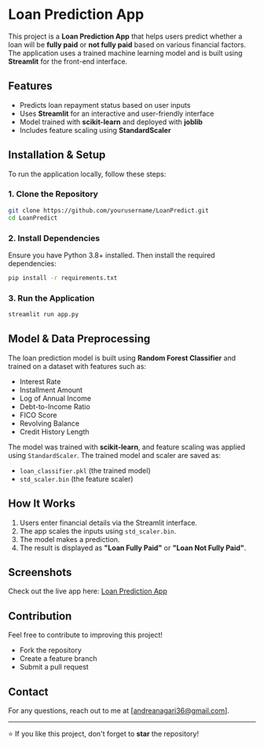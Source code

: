 # Loan Prediction App

This project is a **Loan Prediction App** that helps users predict whether a loan will be **fully paid** or **not fully paid** based on various financial factors. The application uses a trained machine learning model and is built using **Streamlit** for the front-end interface.

## Features
- Predicts loan repayment status based on user inputs
- Uses **Streamlit** for an interactive and user-friendly interface
- Model trained with **scikit-learn** and deployed with **joblib**
- Includes feature scaling using **StandardScaler**

## Installation & Setup
To run the application locally, follow these steps:

### **1. Clone the Repository**
```bash
git clone https://github.com/yourusername/LoanPredict.git
cd LoanPredict
```

### **2. Install Dependencies**
Ensure you have Python 3.8+ installed. Then install the required dependencies:
```bash
pip install -r requirements.txt
```

### **3. Run the Application**
```bash
streamlit run app.py
```

## Model & Data Preprocessing
The loan prediction model is built using **Random Forest Classifier** and trained on a dataset with features such as:
- Interest Rate
- Installment Amount
- Log of Annual Income
- Debt-to-Income Ratio
- FICO Score
- Revolving Balance
- Credit History Length

The model was trained with **scikit-learn**, and feature scaling was applied using `StandardScaler`. The trained model and scaler are saved as:
- `loan_classifier.pkl` (the trained model)
- `std_scaler.bin` (the feature scaler)

## How It Works
1. Users enter financial details via the Streamlit interface.
2. The app scales the inputs using `std_scaler.bin`.
3. The model makes a prediction.
4. The result is displayed as **"Loan Fully Paid"** or **"Loan Not Fully Paid"**.

## Screenshots
Check out the live app here: [Loan Prediction App](https://loanpredict-sbfbu7qqxasv8bbcd9rjey.streamlit.app/)

## Contribution
Feel free to contribute to improving this project!
- Fork the repository
- Create a feature branch
- Submit a pull request

## Contact
For any questions, reach out to me at [andreanagari36@gmail.com].

---
⭐ If you like this project, don't forget to **star** the repository!

